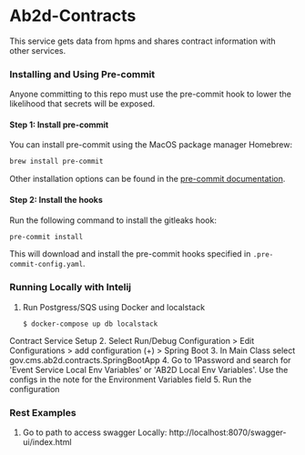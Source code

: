# Ab2d-Contracts

This service gets data from hpms and shares contract information with other services.

### Installing and Using Pre-commit

Anyone committing to this repo must use the pre-commit hook to lower the likelihood that secrets will be exposed.

#### Step 1: Install pre-commit

You can install pre-commit using the MacOS package manager Homebrew:

```sh
brew install pre-commit
```

Other installation options can be found in the [pre-commit documentation](https://pre-commit.com/#install).

#### Step 2: Install the hooks

Run the following command to install the gitleaks hook:

```sh
pre-commit install
```

This will download and install the pre-commit hooks specified in `.pre-commit-config.yaml`.

### Running Locally with Intelij

1. Run Postgress/SQS using Docker and localstack

   ```ShellSession
   $ docker-compose up db localstack
   ```

Contract Service Setup
2. Select Run/Debug Configuration > Edit Configurations > add configuration (+) > Spring Boot
3. In Main Class select gov.cms.ab2d.contracts.SpringBootApp
4. Go to 1Password and search for 'Event Service Local Env Variables' or 'AB2D Local Env Variables'. Use the configs in the note for the Environment Variables field
5. Run the configuration

### Rest Examples
1. Go to path to access swagger Locally: http://localhost:8070/swagger-ui/index.html





